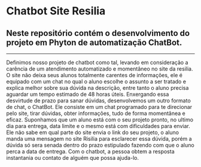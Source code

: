 # Chatbot Site Resilia
## Neste repositório contém o desenvolvimento do projeto em Phyton de automatização ChatBot. 
---
Definimos nosso projeto de chatbot como tal, levando em consideração a carência de um atendimento automatizado e momentâneo no site da resilia. O site não deixa seus alunos totalmente carentes de informações, ele é equipado com um chat no qual o aluno escolhe o assunto a ser tratado e explica melhor sobre sua dúvida na descrição, entre tanto o aluno precisa aguardar um tempo estimado de 48 horas úteis. Enxergando essa desvirtude de prazo para sanar dúvidas, desenvolvemos um outro formato de chat, o ChatBot.
Ele consiste em um chat programado para te direcionar pelo site, tirar dúvidas, obter informações, tudo de forma momentânea e eficaz.
Suponhamos que um aluno está com o seu projeto pronto, no ultimo dia para entrega, data limite e o mesmo está com dificuldades para enviar. Ele não sabe em qual parte do site envia o link do seu projeto, o aluno manda uma mensagem no site Risilia para esclarecer essa dúvida, porém a dúvida só sera senada dentro do prazo estipulado fazendo com que o aluno perca a data de entrega.
Com o chatbot, a pessoa obtem a resposta instantania ou contato de alguém que possa ajuda-lo.
